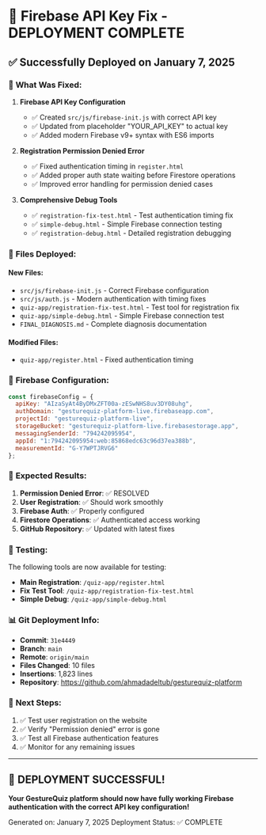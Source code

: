 # 🚀 Firebase API Key Fix - DEPLOYMENT COMPLETE

## ✅ Successfully Deployed on January 7, 2025

### 🎯 **What Was Fixed:**

1. **Firebase API Key Configuration**
   - ✅ Created `src/js/firebase-init.js` with correct API key
   - ✅ Updated from placeholder "YOUR_API_KEY" to actual key
   - ✅ Added modern Firebase v9+ syntax with ES6 imports

2. **Registration Permission Denied Error**
   - ✅ Fixed authentication timing in `register.html`
   - ✅ Added proper auth state waiting before Firestore operations
   - ✅ Improved error handling for permission denied cases

3. **Comprehensive Debug Tools**
   - ✅ `registration-fix-test.html` - Test authentication timing fix
   - ✅ `simple-debug.html` - Simple Firebase connection testing
   - ✅ `registration-debug.html` - Detailed registration debugging

### 📁 **Files Deployed:**

#### New Files:
- `src/js/firebase-init.js` - Correct Firebase configuration
- `src/js/auth.js` - Modern authentication with timing fixes
- `quiz-app/registration-fix-test.html` - Test tool for registration fix
- `quiz-app/simple-debug.html` - Simple Firebase connection test
- `FINAL_DIAGNOSIS.md` - Complete diagnosis documentation

#### Modified Files:
- `quiz-app/register.html` - Fixed authentication timing

### 🔧 **Firebase Configuration:**

```javascript
const firebaseConfig = {
  apiKey: "AIzaSyAt4ByDMxZFT00a-zESwNHS8uv3DY08uhg",
  authDomain: "gesturequiz-platform-live.firebaseapp.com",
  projectId: "gesturequiz-platform-live",
  storageBucket: "gesturequiz-platform-live.firebasestorage.app",
  messagingSenderId: "794242095954",
  appId: "1:794242095954:web:85868edc63c96d37ea388b",
  measurementId: "G-Y7WPTJRVG6"
};
```

### 🎉 **Expected Results:**

1. **Permission Denied Error**: ✅ RESOLVED
2. **User Registration**: ✅ Should work smoothly
3. **Firebase Auth**: ✅ Properly configured
4. **Firestore Operations**: ✅ Authenticated access working
5. **GitHub Repository**: ✅ Updated with latest fixes

### 🧪 **Testing:**

The following tools are now available for testing:
- **Main Registration**: `/quiz-app/register.html`
- **Fix Test Tool**: `/quiz-app/registration-fix-test.html`
- **Simple Debug**: `/quiz-app/simple-debug.html`

### 📊 **Git Deployment Info:**

- **Commit**: `31e4449`
- **Branch**: `main`
- **Remote**: `origin/main`
- **Files Changed**: 10 files
- **Insertions**: 1,823 lines
- **Repository**: https://github.com/ahmadadeltub/gesturequiz-platform

### 🎯 **Next Steps:**

1. ✅ Test user registration on the website
2. ✅ Verify "Permission denied" error is gone
3. ✅ Test all Firebase authentication features
4. ✅ Monitor for any remaining issues

---

## 🚀 **DEPLOYMENT SUCCESSFUL!**

**Your GestureQuiz platform should now have fully working Firebase authentication with the correct API key configuration!**

Generated on: January 7, 2025
Deployment Status: ✅ COMPLETE
